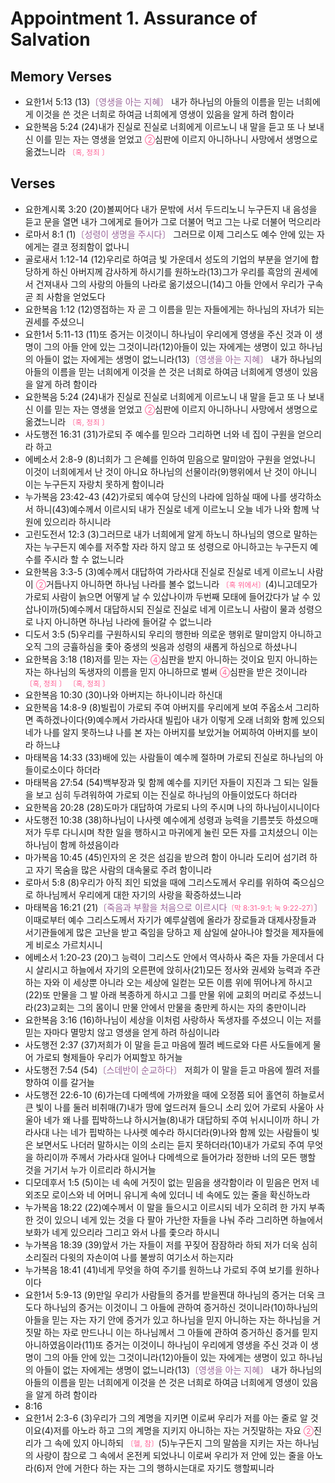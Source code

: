 #  Appointment 1. Assurance of Salvation

## Memory Verses
- 요한1서 5:13 (13)<FONT COLOR="#996699">〔영생을 아는 지혜〕</FONT> 내가 하나님의 아들의 이름을 믿는 너희에게 이것을 쓴 것은 너희로 하여금 너희에게 영생이 있음을 알게 하려 함이라
- 요한복음 5:24 (24)내가 진실로 진실로 너희에게 이르노니 내 말을 듣고 또 나 보내신 이를 믿는 자는 영생을 얻었고 <SMALL><FONT COLOR="#FF6095">②</FONT></SMALL>심판에 이르지 아니하나니 사망에서 생명으로 옮겼느니라 <SMALL><FONT COLOR="#FF6095">〔혹, 정죄 〕</FONT></SMALL>

## Verses
- 요한계시록 3:20 (20)볼찌어다 내가 문밖에 서서 두드리노니 누구든지 내 음성을 듣고 문을 열면 내가 그에게로 들어가 그로 더불어 먹고 그는 나로 더불어 먹으리라
- 로마서 8:1 (1)<FONT COLOR="#996699">〔성령이 생명을 주시다〕</FONT> 그러므로 이제 그리스도 예수 안에 있는 자에게는 결코 정죄함이 없나니
- 골로새서 1:12-14 (12)우리로 하여금 빛 가운데서 성도의 기업의 부분을 얻기에 합당하게 하신 아버지께 감사하게 하시기를 원하노라(13)그가 우리를 흑암의 권세에서 건져내사 그의 사랑의 아들의 나라로 옮기셨으니(14)그 아들 안에서 우리가 구속 곧 죄 사함을 얻었도다
- 요한복음 1:12 (12)영접하는 자 곧 그 이름을 믿는 자들에게는 하나님의 자녀가 되는 권세를 주셨으니
- 요한1서 5:11-13 (11)또 증거는 이것이니 하나님이 우리에게 영생을 주신 것과 이 생명이 그의 아들 안에 있는 그것이니라(12)아들이 있는 자에게는 생명이 있고 하나님의 아들이 없는 자에게는 생명이 없느니라(13)<FONT COLOR="#996699">〔영생을 아는 지혜〕</FONT> 내가 하나님의 아들의 이름을 믿는 너희에게 이것을 쓴 것은 너희로 하여금 너희에게 영생이 있음을 알게 하려 함이라
- 요한복음 5:24 (24)내가 진실로 진실로 너희에게 이르노니 내 말을 듣고 또 나 보내신 이를 믿는 자는 영생을 얻었고 <SMALL><FONT COLOR="#FF6095">②</FONT></SMALL>심판에 이르지 아니하나니 사망에서 생명으로 옮겼느니라 <SMALL><FONT COLOR="#FF6095">〔혹, 정죄 〕</FONT></SMALL>
- 사도행전 16:31 (31)가로되 주 예수를 믿으라 그리하면 너와 네 집이 구원을 얻으리라 하고
- 에베소서 2:8-9 (8)너희가 그 은혜를 인하여 믿음으로 말미암아 구원을 얻었나니 이것이 너희에게서 난 것이 아니요 하나님의 선물이라(9)행위에서 난 것이 아니니 이는 누구든지 자랑치 못하게 함이니라
- 누가복음 23:42-43 (42)가로되 예수여 당신의 나라에 임하실 때에 나를 생각하소서 하니(43)예수께서 이르시되 내가 진실로 네게 이르노니 오늘 네가 나와 함께 낙원에 있으리라 하시니라
- 고린도전서 12:3 (3)그러므로 내가 너희에게 알게 하노니 하나님의 영으로 말하는 자는 누구든지 예수를 저주할 자라 하지 않고 또 성령으로 아니하고는 누구든지 예수를 주시라 할 수 없느니라
- 요한복음 3:3-5 (3)예수께서 대답하여 가라사대 진실로 진실로 네게 이르노니 사람이 <SMALL><FONT COLOR="#FF6095">②</FONT></SMALL>거듭나지 아니하면 하나님 나라를 볼수 없느니라 <SMALL><FONT COLOR="#FF6095">〔혹 위에서〕</FONT></SMALL>(4)니고데모가 가로되 사람이 늙으면 어떻게 날 수 있삽나이까 두번째 모태에 들어갔다가 날 수 있삽나이까(5)예수께서 대답하시되 진실로 진실로 네게 이르노니 사람이 물과 성령으로 나지 아니하면 하나님 나라에 들어갈 수 없느니라
- 디도서 3:5 (5)우리를 구원하시되 우리의 행한바 의로운 행위로 말미암지 아니하고 오직 그의 긍휼하심을 좇아 중생의 씻음과 성령의 새롭게 하심으로 하셨나니
- 요한복음 3:18 (18)저를 믿는 자는 <SMALL><FONT COLOR="#FF6095">④</FONT></SMALL>심판을 받지 아니하는 것이요 믿지 아니하는 자는 하나님의 독생자의 이름을 믿지 아니하므로 벌써 <SMALL><FONT COLOR="#FF6095">④</FONT></SMALL>심판을 받은 것이니라 <SMALL><FONT COLOR="#FF6095">〔혹, 정죄 〕</FONT></SMALL> <SMALL><FONT COLOR="#FF6095">〔혹, 정죄 〕</FONT></SMALL>
- 요한복음 10:30 (30)나와 아버지는 하나이니라 하신대
- 요한복음 14:8-9 (8)빌립이 가로되 주여 아버지를 우리에게 보여 주옵소서 그리하면 족하겠나이다(9)예수께서 가라사대 빌립아 내가 이렇게 오래 너희와 함께 있으되 네가 나를 알지 못하느냐 나를 본 자는 아버지를 보았거늘 어찌하여 아버지를 보이라 하느냐
- 마태복음 14:33 (33)배에 있는 사람들이 예수께 절하며 가로되 진실로 하나님의 아들이로소이다 하더라
- 마태복음 27:54 (54)백부장과 및 함께 예수를 지키던 자들이 지진과 그 되는 일들을 보고 심히 두려워하여 가로되 이는 진실로 하나님의 아들이었도다 하더라
- 요한복음 20:28 (28)도마가 대답하여 가로되 나의 주시며 나의 하나님이시니이다
- 사도행전 10:38 (38)하나님이 나사렛 예수에게 성령과 능력을 기름붓듯 하셨으매 저가 두루 다니시며 착한 일을 행하시고 마귀에게 눌린 모든 자를 고치셨으니 이는 하나님이 함께 하셨음이라
- 마가복음 10:45 (45)인자의 온 것은 섬김을 받으려 함이 아니라 도리어 섬기려 하고 자기 목숨을 많은 사람의 대속물로 주려 함이니라
- 로마서 5:8 (8)우리가 아직 죄인 되었을 때에 그리스도께서 우리를 위하여 죽으심으로 하나님께서 우리에게 대한 자기의 사랑을 확증하셨느니라
- 마태복음 16:21 (21)<FONT COLOR="#996699">〔죽음과 부활을 처음으로 이르시다<SMALL><FONT COLOR="#FF6095">〔막 8:31-9:1; 눅 9:22-27〕</FONT></SMALL>〕</FONT> 이때로부터 예수 그리스도께서 자기가 예루살렘에 올라가 장로들과 대제사장들과 서기관들에게 많은 고난을 받고 죽임을 당하고 제 삼일에 살아나야 할것을 제자들에게 비로소 가르치시니
- 에베소서 1:20-23 (20)그 능력이 그리스도 안에서 역사하사 죽은 자들 가운데서 다시 살리시고 하늘에서 자기의 오른편에 앉히사(21)모든 정사와 권세와 능력과 주관하는 자와 이 세상뿐 아니라 오는 세상에 일컫는 모든 이름 위에 뛰어나게 하시고(22)또 만물을 그 발 아래 복종하게 하시고 그를 만물 위에 교회의 머리로 주셨느니라(23)교회는 그의 몸이니 만물 안에서 만물을 충만케 하시는 자의 충만이니라
- 요한복음 3:16 (16)하나님이 세상을 이처럼 사랑하사 독생자를 주셨으니 이는 저를 믿는 자마다 멸망치 않고 영생을 얻게 하려 하심이니라
- 사도행전 2:37 (37)저희가 이 말을 듣고 마음에 찔려 베드로와 다른 사도들에게 물어 가로되 형제들아 우리가 어찌할꼬 하거늘
- 사도행전 7:54 (54)<FONT COLOR="#996699">〔스데반이 순교하다〕</FONT> 저희가 이 말을 듣고 마음에 찔려 저를 향하여 이를 갈거늘
- 사도행전 22:6-10 (6)가는데 다메섹에 가까왔을 때에 오정쯤 되어 홀연히 하늘로서 큰 빛이 나를 둘러 비취매(7)내가 땅에 엎드러져 들으니 소리 있어 가로되 사울아 사울아 네가 왜 나를 핍박하느냐 하시거늘(8)내가 대답하되 주여 뉘시니이까 하니 가라사대 나는 네가 핍박하는 나사렛 예수라 하시더라(9)나와 함께 있는 사람들이 빛은 보면서도 나더러 말하시는 이의 소리는 듣지 못하더라(10)내가 가로되 주여 무엇을 하리이까 주께서 가라사대 일어나 다메섹으로 들어가라 정한바 너의 모든 행할 것을 거기서 누가 이르리라 하시거늘
- 디모데후서 1:5 (5)이는 네 속에 거짓이 없는 믿음을 생각함이라 이 믿음은 먼저 네 외조모 로이스와 네 어머니 유니게 속에 있더니 네 속에도 있는 줄을 확신하노라
- 누가복음 18:22 (22)예수께서 이 말을 들으시고 이르시되 네가 오히려 한 가지 부족한 것이 있으니 네게 있는 것을 다 팔아 가난한 자들을 나눠 주라 그리하면 하늘에서 보화가 네게 있으리라 그리고 와서 나를 좇으라 하시니
- 누가복음 18:39 (39)앞서 가는 자들이 저를 꾸짖어 잠잠하라 하되 저가 더욱 심히 소리질러 다윗의 자손이여 나를 불쌍히 여기소서 하는지라
- 누가복음 18:41 (41)네게 무엇을 하여 주기를 원하느냐 가로되 주여 보기를 원하나이다
- 요한1서 5:9-13 (9)만일 우리가 사람들의 증거를 받을찐대 하나님의 증거는 더욱 크도다 하나님의 증거는 이것이니 그 아들에 관하여 증거하신 것이니라(10)하나님의 아들을 믿는 자는 자기 안에 증거가 있고 하나님을 믿지 아니하는 자는 하나님을 거짓말 하는 자로 만드나니 이는 하나님께서 그 아들에 관하여 증거하신 증거를 믿지 아니하였음이라(11)또 증거는 이것이니 하나님이 우리에게 영생을 주신 것과 이 생명이 그의 아들 안에 있는 그것이니라(12)아들이 있는 자에게는 생명이 있고 하나님의 아들이 없는 자에게는 생명이 없느니라(13)<FONT COLOR="#996699">〔영생을 아는 지혜〕</FONT> 내가 하나님의 아들의 이름을 믿는 너희에게 이것을 쓴 것은 너희로 하여금 너희에게 영생이 있음을 알게 하려 함이라
- 8:16 
- 요한1서 2:3-6 (3)우리가 그의 계명을 지키면 이로써 우리가 저를 아는 줄로 알 것이요(4)저를 아노라 하고 그의 계명을 지키지 아니하는 자는 거짓말하는 자요 <SMALL><FONT COLOR="#FF6095">②</FONT></SMALL>진리가 그 속에 있지 아니하되 <SMALL><FONT COLOR="#FF6095">〔헬, 참〕</FONT></SMALL>(5)누구든지 그의 말씀을 지키는 자는 하나님의 사랑이 참으로 그 속에서 온전케 되었나니 이로써 우리가 저 안에 있는 줄을 아노라(6)저 안에 거한다 하는 자는 그의 행하시는대로 자기도 행할찌니라
